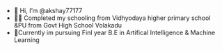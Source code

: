 - 👋 Hi, I’m @akshay77177
- 🧑‍💻 Completed my schooling from Vidhyodaya higher primary school &PU from Govt High School Volakadu
- 🌱Currently im pursuing Finl year B.E in Artifical Intelligence & Machine Learning
<!---
akshay77177/akshay77177 is a ✨ special ✨ repository because its `README.md` (this file) appears on your GitHub profile.
You can click the Preview link to take a look at your changes.
--->
